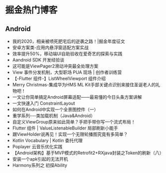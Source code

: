 # 掘金热门博客
## Android
* 我的2020，相亲被喷死肥宅后的逆袭之路！|掘金年度征文 
* 安卓方案类-应用内悬浮窗适配方案实战
* 效率提升50%，移动端UI自助验收在爱奇艺的探索与实践
* Aandroid SDK 开发经验谈
* 这可能是ViewPager2滑动冲突最全处理方案
* View 事件分发机制，大型职场 PUA 现场 | 创作者训练营
* 【-Flutter 组件-】ListWheelViewport 组件介绍
* Merry Christmas-集成华为HMS ML Kit手部关键点识别来接住圣诞老人的礼物吧！
* 一文让你简单搞定Android屏幕适配——最易懂的今日头条方案讲解
* 一文快速入门 ConstraintLayout
* 如何在Android中实现一个全景图控件（一）
* 重学系列---类加载机制（Java&Android）
* 自定义ViewGroup原来如此简单？手把手带你写一个流式布局！
* Flutter 组件 |  ValueListenableBuilder 局部刷新小能手
* 跟ViewHolder说再见！实现一个无限轮播图究竟有多简单？
* Kotlin Vocabulary | Kotlin 委托代理
* Poplayer 云音乐优化实践
* 【Android架构】基于MVP模式的Retrofit2+RXjava封装之Token的刷新（八）
* 安装一个apk引起的无法开机
* Harmony系列之 初探Ability

